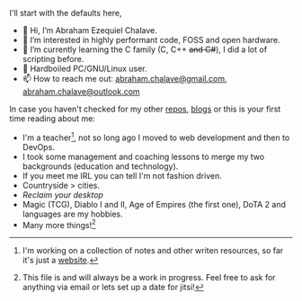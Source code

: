 I'll start with the defaults here,

- 👋 Hi, I’m Abraham Ezequiel Chalave.
- 👀 I’m interested in highly performant code, FOSS and open hardware.
- 🌱 I’m currently learning the C family (C, C++ ~~and C#~~), I did a lot of scripting before.
- 💞️ Hardboiled PC/GNU/Linux user.
- 📫 How to reach me out: abraham.chalave@gmail.com, abraham.chalave@outlook.com

In case you haven't checked for my other [repos](https://github.com/wooobotch?tab=repositories), [blogs](https://wooobotch.github.io/) or this is your first time reading about me:

- I'm a teacher[^1], not so long ago I moved to web development and then to DevOps.
- I took some management and coaching lessons to merge my two backgrounds (education and technology).
- If you meet me IRL you can tell I'm not fashion driven.
- Countryside > cities.
- *Reclaim your desktop*
- Magic (TCG), Diablo I and II, Age of Empires (the first one), DoTA 2 and languages are my hobbies.
- Many more things![^2]


[^1]: I'm working on a collection of notes and other writen resources, so far it's just a [website](https://wooobotch.gitlab.io/biblia).
[^2]: This file is and will always be a work in progress. Feel free to ask for anything via email or lets set up a date for jitsi!
